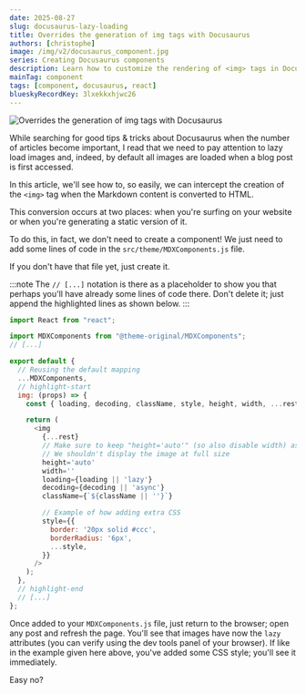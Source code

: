 ```yaml
---
date: 2025-08-27
slug: docusaurus-lazy-loading
title: Overrides the generation of img tags with Docusaurus
authors: [christophe]
image: /img/v2/docusaurus_component.jpg
series: Creating Docusaurus components
description: Learn how to customize the rendering of <img> tags in Docusaurus for enhanced control over image output.
mainTag: component
tags: [component, docusaurus, react]
blueskyRecordKey: 3lxekkxhjwc26
---
```


<!-- cspell:ignore -->

![Overrides the generation of img tags with Docusaurus](/img/v2/docusaurus_component.jpg)

While searching for good tips & tricks about Docusaurus when the number of articles become important, I read that we need to pay attention to lazy load images and, indeed, by default all images are loaded when a blog post is first accessed.

In this article, we'll see how to, so easily, we can intercept the creation of the `<img>` tag when the Markdown content is converted to HTML.

This conversion occurs at two places: when you're surfing on your website or when you're generating a static version of it.

<!-- truncate -->

To do this, in fact, we don't need to create a component! We just need to add some lines of code in the `src/theme/MDXComponents.js` file.

If you don't have that file yet, just create it.

:::note
The `// [...]` notation is there as a placeholder to show you that perhaps you'll have already some lines of code there. Don't delete it; just append the highlighted lines as shown below.
:::

<Snippet filename="src/theme/MDXComponents.js">

```js
import React from "react";

import MDXComponents from "@theme-original/MDXComponents";
// [...]

export default {
  // Reusing the default mapping
  ...MDXComponents,
  // highlight-start
  img: (props) => {
    const { loading, decoding, className, style, height, width, ...rest } = props;

    return (
      <img
        {...rest}
        // Make sure to keep "height='auto'" (so also disable width) as generated by Docusaurus
        // We shouldn't display the image at full size
        height='auto'
        width=''
        loading={loading || 'lazy'}
        decoding={decoding || 'async'}
        className={`${className || ''}`}

        // Example of how adding extra CSS
        style={{
          border: '20px solid #ccc',
          borderRadius: '6px',
          ...style,
        }}
      />
    );
  },
  // highlight-end
  // [...]
};

```

</Snippet>

Once added to your `MDXComponents.js` file, just return to the browser; open any post and refresh the page. You'll see that images have now the `lazy` attributes (you can verify using the dev tools panel of your browser). If like in the example given here above, you've added some CSS style; you'll see it immediately.

Easy no?
